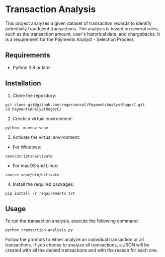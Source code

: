 # Transaction Analysis

This project analyzes a given dataset of transaction records to identify potentially fraudulent transactions. The analysis is based on several rules, such as the transaction amount, user's historical data, and chargebacks.
It is a requirement for the Payments Analyst - Selection Process

## Requirements

- Python 3.8 or later

## Installation

1. Clone the repository:

```
git clone git@github.com:rogerconsul/PaymentsAnalystRogerC.git
cd PaymentsAnalystRogerC/
```
2. Create a virtual environment:
```
python -m venv venv
```
3. Activate the virtual environment:

- For Windows:
```
venv\Scripts\activate
```
- For macOS and Linux:
```
source venv/bin/activate
```
4. Install the required packages:
```
pip install -r requirements.txt
```

## Usage

To run the transaction analysis, execute the following command:
```
python transaction-analysis.py
```
Follow the prompts to either analyze an individual transaction or all transactions. If you choose to analyze all transactions, a JSON will be created with all the denied transactions and with the reason for each one.

